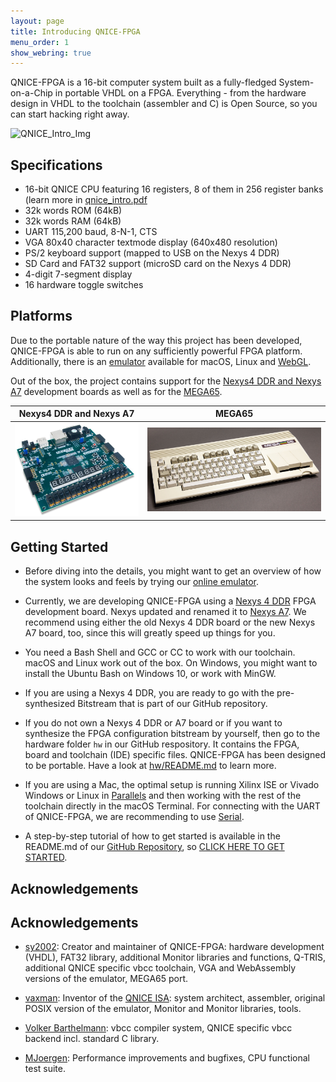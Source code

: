 ```yaml
---
layout: page
title: Introducing QNICE-FPGA
menu_order: 1
show_webring: true
---
```


QNICE-FPGA is a 16-bit computer system built as a fully-fledged
System-on-a-Chip in portable VHDL on a FPGA. Everything - from the hardware
design in VHDL to the toolchain (assembler and C) is Open Source, so you can
start hacking right away.

![QNICE_Intro_Img](public/intro.jpg)

Specifications
--------------

* 16-bit QNICE CPU featuring 16 registers, 8 of them in 256 register banks
  (learn more in [qnice_intro.pdf](https://github.com/sy2002/QNICE-FPGA/blob/master/doc/intro/qnice_intro.pdf)
* 32k words ROM (64kB)
* 32k words RAM (64kB)
* UART 115,200 baud, 8-N-1, CTS
* VGA 80x40 character textmode display (640x480 resolution)
* PS/2 keyboard support (mapped to USB on the Nexys 4 DDR)
* SD Card and FAT32 support (microSD card on the Nexys 4 DDR)
* 4-digit 7-segment display
* 16 hardware toggle switches

Platforms
---------

Due to the portable nature of the way this project has been developed,
QNICE-FPGA is able to run on any sufficiently powerful FPGA platform.
Additionally, there is an
[emulator](https://github.com/sy2002/QNICE-FPGA/blob/master/emulator/README.md)
available for macOS, Linux and
[WebGL](https://qnice-fpga.com/emulator.html).

Out of the box, the project contains support for the
[Nexys4 DDR and Nexys A7](https://github.com/sy2002/QNICE-FPGA/tree/master/hw#nexys-4-ddr-and-nexys-a7)
development boards as well as for the
[MEGA65](https://github.com/sy2002/QNICE-FPGA/tree/master/hw#mega65).

| Nexys4 DDR and Nexys A7     | MEGA65                                      |
|-----------------------------|---------------------------------------------|
|![Nexys_Img](public/nexys4ddr.jpg)|![MEGA65_Img](public/mega65.jpg)|


Getting Started
---------------

 * Before diving into the details, you might want to get an overview of how
   the system looks and feels by trying our
   [online emulator](https://qnice-fpga.com/emulator.html).
   
 * Currently, we are developing QNICE-FPGA using a
   [Nexys 4 DDR](https://store.digilentinc.com/nexys-4-ddr-artix-7-fpga-trainer-board-recommended-for-ece-curriculum/)
   FPGA development board. Nexys updated and renamed it to
   [Nexys A7](https://store.digilentinc.com/nexys-a7-fpga-trainer-board-recommended-for-ece-curriculum/).
   We recommend using either the old Nexys 4 DDR board or the new Nexys A7
   board, too, since this will greatly speed up things for you.

 * You need a Bash Shell and GCC or CC to work with our toolchain. macOS and
   Linux work out of the box. On Windows, you might want to install the Ubuntu
   Bash on Windows 10, or work with MinGW.

 * If you are using a Nexys 4 DDR, you are ready to go with the
   pre-synthesized Bitstream that is part of our GitHub repository.

 * If you do not own a Nexys 4 DDR or A7 board or if you want to synthesize
   the FPGA configuration bitstream by yourself, then go to the hardware
   folder `hw` in our GitHub respository. It contains the FPGA, board and
   toolchain (IDE) specific files. QNICE-FPGA has been designed to be
   portable. Have a look at [hw/README.md](https://github.com/sy2002/QNICE-FPGA/blob/master/hw/README.md)
   to learn more.

 * If you are using a Mac, the optimal setup is running Xilinx ISE or Vivado
   Windows or Linux in
   [Parallels](https://www.parallels.com/products/desktop/)
   and then working with the rest of the toolchain
   directly in the macOS Terminal. For connecting with the UART of QNICE-FPGA,
   we are recommending to use [Serial](https://www.decisivetactics.com/products/serial/).

 * A step-by-step tutorial of how to get started is available in the README.md
   of our [GitHub Repository](https://github.com/sy2002/QNICE-FPGA#getting-started),
   so [CLICK HERE TO GET STARTED](https://github.com/sy2002/QNICE-FPGA#getting-started).

Acknowledgements
----------------

Acknowledgements
----------------

* [sy2002](http://www.sy2002.de): Creator and maintainer of QNICE-FPGA:
  hardware development (VHDL), FAT32 library, additional Monitor libraries and
  functions, Q-TRIS, additional QNICE specific vbcc toolchain,
  VGA and WebAssembly versions of the emulator, MEGA65 port.

* [vaxman](http://www.vaxman.de): Inventor of the
  [QNICE ISA](http://qnice.sourceforge.net):
  system architect, assembler, original POSIX version of the emulator,
  Monitor and Monitor libraries, tools.

* [Volker Barthelmann](http://www.compilers.de): vbcc compiler system,
  QNICE specific vbcc backend incl. standard C library.

* [MJoergen](http://www.github.com/MJoergen): Performance improvements and
  bugfixes, CPU functional test suite.
